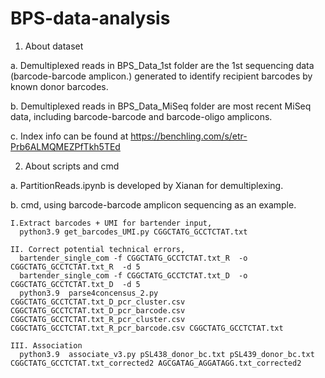 # BPS-data-analysis

1. About dataset 

  a. Demultiplexed reads in BPS_Data_1st folder are the 1st sequencing data (barcode-barcode amplicon.) generated to identify recipient barcodes by known donor barcodes.
  
  b. Demultiplexed reads in BPS_Data_MiSeq folder are most recent MiSeq data, including barcode-barcode and barcode-oligo amplicons.

  c. Index info can be found at https://benchling.com/s/etr-Prb6ALMQMEZPfTkh5TEd
 
2. About scripts and cmd

  a. PartitionReads.ipynb is developed by Xianan for demultiplexing.
  
  b. cmd, using barcode-barcode amplicon sequencing as an example.
  
    I.Extract barcodes + UMI for bartender input,
      python3.9 get_barcodes_UMI.py CGGCTATG_GCCTCTAT.txt
  
    II. Correct potential technical errors,
      bartender_single_com -f CGGCTATG_GCCTCTAT.txt_R  -o CGGCTATG_GCCTCTAT.txt_R  -d 5
      bartender_single_com -f CGGCTATG_GCCTCTAT.txt_D  -o CGGCTATG_GCCTCTAT.txt_D  -d 5  
      python3.9  parse4concensus_2.py CGGCTATG_GCCTCTAT.txt_D_pcr_cluster.csv CGGCTATG_GCCTCTAT.txt_D_pcr_barcode.csv CGGCTATG_GCCTCTAT.txt_R_pcr_cluster.csv CGGCTATG_GCCTCTAT.txt_R_pcr_barcode.csv CGGCTATG_GCCTCTAT.txt
  
    III. Association
      python3.9  associate_v3.py pSL438_donor_bc.txt pSL439_donor_bc.txt CGGCTATG_GCCTCTAT.txt_corrected2 AGCGATAG_AGGATAGG.txt_corrected2
